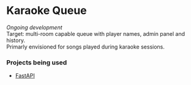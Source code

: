 # Karaoke Queue
*Ongoing development*  
Target: multi-room capable queue with player names, admin panel and history.  
Primarly envisioned for songs played during karaoke sessions.

### Projects being used

* [FastAPI](https://fastapi.tiangolo.com/)
